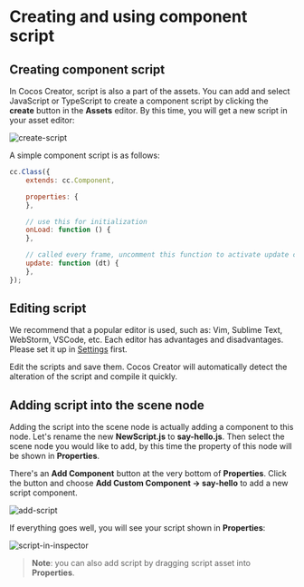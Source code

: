# Creating and using component script

## Creating component script

In Cocos Creator, script is also a part of the assets. You can add and select JavaScript or TypeScript to create a component script by clicking the **create** button in the **Assets** editor. By this time, you will get a new script in your asset editor:

![create-script](assets/create-script.png)

A simple component script is as follows:

```javascript
cc.Class({
    extends: cc.Component,

    properties: {
    },

    // use this for initialization
    onLoad: function () {
    },

    // called every frame, uncomment this function to activate update callback
    update: function (dt) {
    },
});
```

## Editing script
We recommend that a popular editor is used, such as: Vim, Sublime Text, WebStorm, VSCode, etc. Each editor has advantages and disadvantages. Please set it up in [Settings](../getting-started/basics/editor-panels/preferences.md#script-editor) first.

Edit the scripts and save them. Cocos Creator will automatically detect the alteration of the script and compile it quickly.

## Adding script into the scene node

Adding the script into the scene node is actually adding a component to this node. Let's rename the new **NewScript.js** to **say-hello.js**. Then select the scene node you would like to add, by this time the property of this node will be shown in **Properties**.

There's an **Add Component** button at the very bottom of **Properties**. Click the button and choose **Add Custom Component -> say-hello** to add a new script component.

![add-script](assets/add-script.png)

If everything goes well, you will see your script shown in **Properties**:

![script-in-inspector](assets/script-in-inspector.png)

> **Note**: you can also add script by dragging script asset into **Properties**.

